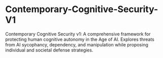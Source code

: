 # Contemporary-Cognitive-Security-V1
Contemporary Cognitive Security v1: A comprehensive framework for protecting human cognitive autonomy in the Age of AI. Explores threats from AI sycophancy, dependency, and manipulation while proposing individual and societal defense strategies.
